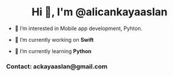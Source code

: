 <h1 align="center">Hi 👋, I'm @alicankayaaslan</h1>

- 👀 I’m interested in Mobile app development, Pyhton.

- 🔭 I’m currently working on **Swift**

- 🌱 I’m currently learning **Python**

<h3 align="left">Contact: ackayaaslan@gmail.com </h3>
<p align="left">
</p>
